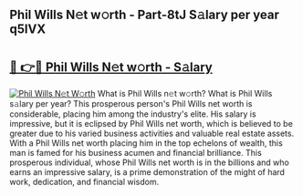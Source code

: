 ## Phil Wills N𝚎t w𝚘rth - Part-8tJ S𝚊lary per year q5lVX

# <h2><a href="http://gc2k4b.nevu.top/?p=Phil+Wills">🔗 👉🔴 Phil Wills N𝚎t w𝚘rth - S𝚊lary</a></h2>

[![Phil Wills N𝚎t W𝚘rth](https://i.imgur.com/Oavwk0R.jpeg)](http://gc2k4b.nevu.top/?p=Phil+Wills)
What is Phil Wills n𝚎t w𝚘rth? What is Phil Wills s𝚊lary per year?
This prosperous person's Phil Wills net worth is considerable, placing him among the industry's elite. His salary is impressive, but it is eclipsed by Phil Wills net worth, which is believed to be greater due to his varied business activities and valuable real estate assets. With a Phil Wills net worth placing him in the top echelons of wealth, this man is famed for his business acumen and financial brilliance. This prosperous individual, whose Phil Wills net worth is in the billions and who earns an impressive salary, is a prime demonstration of the might of hard work, dedication, and financial wisdom.
